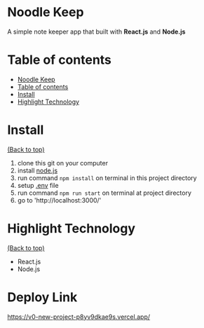 # Noodle Keep

<!-- Describe your project in brief -->

A simple note keeper app that built with **React.js** and **Node.js**

# Table of contents

- [Noodle Keep](#noodle-keep)
- [Table of contents](#table-of-contents)
- [Install](#install)
- [Highlight Technology](#highlight-technology)

# Install

[(Back to top)](#table-of-contents)

1. clone this git on your computer
2. install [node.js](https://nodejs.org/en/)
3. run command `npm install` on terminal in this project directory
4. setup [.env](#setup-env) file
5. run command `npm run start` on terminal at project directory
6. go to 'http://localhost:3000/'



# Highlight Technology

[(Back to top)](#table-of-contents)

- React.js
- Node.js
# Deploy Link
https://v0-new-project-p8yv9dkae9s.vercel.app/

